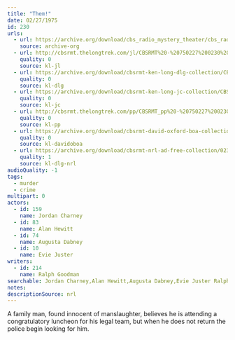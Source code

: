```yaml
---
title: "Them!"
date: 02/27/1975
id: 230
urls: 
  - url: https://archive.org/download/cbs_radio_mystery_theater/cbs_radio_mystery_theater-0201-0250.zip/cbs_radio_mystery_theater-0201-0250%2Fcbsrmt_0230_them.mp3
    source: archive-org
  - url: http://cbsrmt.thelongtrek.com/jl/CBSRMT%20-%20750227%200230%20Them!_jl.mp3
    quality: 0
    source: kl-jl
  - url: https://archive.org/download/cbsrmt-ken-long-dlg-collection/CBSRMT - 750227 0230 Them!.mp3
    quality: 0
    source: kl-dlg
  - url: https://archive.org/download/cbsrmt-ken-long-jc-collection/CBSRMT - 750227 0230 Them vbr kb_jc.mp3
    quality: 0
    source: kl-jc
  - url: http://cbsrmt.thelongtrek.com/pp/CBSRMT_pp%20-%20750227%200230%20Them!.mp3
    quality: 0
    source: kl-pp
  - url: https://archive.org/download/cbsrmt-david-oxford-boa-collection/CBSRMT-750227-0230-Them!-(32-24)-[2007]-{BoA}.mp3
    quality: 0
    source: kl-davidoboa
  - url: https://archive.org/download/cbsrmt-nrl-ad-free-collection/0230%20CBSRMT%20-%20750227%200230%20Them!%20(no%20ads).mp3
    quality: 1
    source: kl-dlg-nrl
audioQuality: -1
tags: 
  - murder
  - crime
multipart: 0
actors:  
  - id: 159
    name: Jordan Charney  
  - id: 83
    name: Alan Hewitt  
  - id: 74
    name: Augusta Dabney  
  - id: 10
    name: Evie Juster
writers:  
  - id: 214
    name: Ralph Goodman
searchable: Jordan Charney,Alan Hewitt,Augusta Dabney,Evie Juster Ralph Goodman
notes: 
descriptionSource: nrl
---
```

A family man, found innocent of manslaughter, believes he is attending a congratulatory luncheon for his legal team, but when he does not return the police begin looking for him.